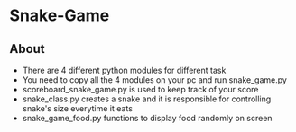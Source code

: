 # Snake-Game
## **About**

- There are 4 different python modules for different task
- You need to copy all the 4 modules on your pc and run snake_game.py
- scoreboard_snake_game.py is used to keep track of your score
- snake_class.py creates a snake and it is responsible for controlling snake's size everytime it eats
- snake_game_food.py functions to display food randomly on screen 
